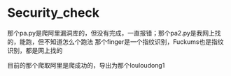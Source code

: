 # Security_check
那个pa.py是爬阿里漏洞库的，但没有完成，一直报错；那个pa2.py是我网上找的，能跑，但不知道怎么个跑法
那个finger是一个指纹识别，Fuckums也是指纹识别，都是网上找的

目前的那个爬取阿里是爬成功的，导出为那个louloudong1
